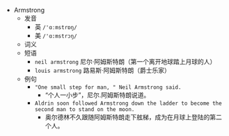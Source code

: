 - Armstrong
  - 发音
    - 英 `/'ɑːmstrɒŋ/`
    - 美 `/'ɑ:mstrɔŋ/`
  - 词义
  - 短语
    - `neil armstrong` 尼尔·阿姆斯特朗（第一个离开地球踏上月球的人） 
    - `louis armstrong` 路易斯·阿姆斯特朗（爵士乐家） 
  - 例句
    - `"One small step for man, " Neil Armstrong said.`
      - “个人一小步”，尼尔.阿姆斯特朗说道。
    - `Aldrin soon followed Armstrong down the ladder to become the second man to stand on the moon.`
      - 奥尔德林不久跟随阿姆斯特朗走下舷梯，成为在月球上登陆的第二个人。

